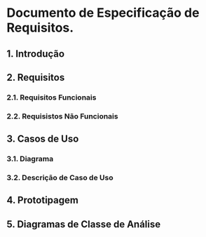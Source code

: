 # Documento de Especificação de Requisitos. 

## 1. Introdução
## 2. Requisitos
### 2.1. Requisitos Funcionais
### 2.2. Requisistos Não Funcionais
## 3. Casos de Uso
### 3.1. Diagrama
### 3.2. Descrição de Caso de Uso
## 4. Prototipagem
## 5. Diagramas de Classe de Análise
